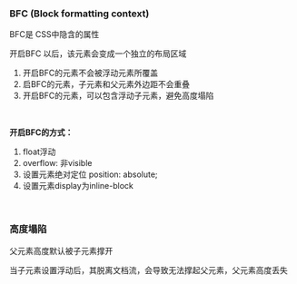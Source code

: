 ### BFC (Block formatting context)

BFC是 CSS中隐含的属性

开启BFC 以后，该元素会变成一个独立的布局区域

1.  开启BFC的元素不会被浮动元素所覆盖
2.  启BFC的元素，子元素和父元素外边距不会重叠
3.  开启BFC的元素，可以包含浮动子元素，避免高度塌陷

<br>

**开启BFC的方式：**

1. float浮动
2. overflow: 非visible
3. 设置元素绝对定位 position: absolute;
4. 设置元素display为inline-block

<br>

### 高度塌陷

父元素高度默认被子元素撑开

当子元素设置浮动后，其脱离文档流，会导致无法撑起父元素，父元素高度丢失
  